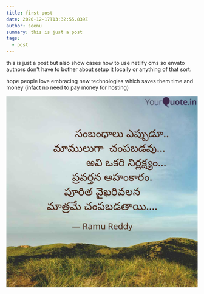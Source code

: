 ```yaml
---
title: first post
date: 2020-12-17T13:32:55.839Z
author: seenu
summary: this is just a post
tags:
  - post
---
```

this is just a post but also show cases how to use netlify cms so envato authors don't have to bother about setup it locally or anything of that sort.

hope people love embracing new technologies which saves them time and money (infact no need to pay money for hosting)



![tokka](/static/img/xlpn8791.jpg "tholu")